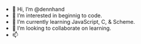 - 👋 Hi, I’m @dennhand
- 👀 I’m interested in beginnig to code.
- 🌱 I’m currently learning JavaScript, C, & Scheme.
- 💞️ I’m looking to collaborate on learning.
- 📫 

<!---
dennhand/dennhand is a ✨ special ✨ repository because its `README.md` (this file) appears on your GitHub profile.
You can click the Preview link to take a look at your changes.
--->
